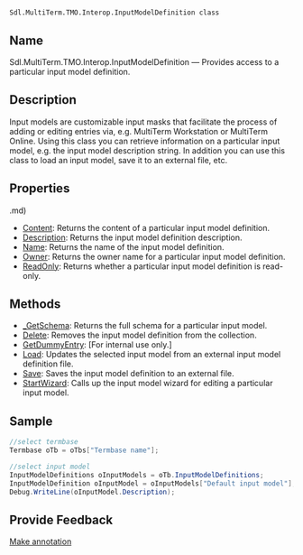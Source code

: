 

# 
    Sdl.MultiTerm.TMO.Interop.InputModelDefinition class




## Name

Sdl.MultiTerm.TMO.Interop.InputModelDefinition —          Provides access to a particular input model definition.



## Description



Input models are customizable input masks that facilitate the process of adding or editing entries via, e.g. MultiTerm Workstation or MultiTerm Online. Using this class you can retrieve information on a particular input model, e.g. the input model description string. In addition you can use this class to load an input model, save it to an external file, etc.



## Properties
.md)
* [Content](Sdl.MultiTerm.TMO.Interop.InputModelDefinition.Content.md): Returns the content of a particular input model definition.
* [Description](Sdl.MultiTerm.TMO.Interop.InputModelDefinition.Description.md): Returns the input model definition description.
* [Name](Sdl.MultiTerm.TMO.Interop.InputModelDefinition.Name.md): Returns the name of the input model definition.
* [Owner](Sdl.MultiTerm.TMO.Interop.InputModelDefinition.Owner.md): Returns the owner name for a particular input model definition.
* [ReadOnly](Sdl.MultiTerm.TMO.Interop.InputModelDefinition.ReadOnly.md): Returns whether a particular input model definition is read-only.




## Methods

* [\_GetSchema](Sdl.MultiTerm.TMO.Interop.InputModelDefinition._GetSchema.md): Returns the full schema for a particular input model.
* [Delete](Sdl.MultiTerm.TMO.Interop.InputModelDefinition.Delete.md): Removes the input model definition from the collection.
* [GetDummyEntry](Sdl.MultiTerm.TMO.Interop.InputModelDefinition.GetDummyEntry.md): [For internal use only.]
* [Load](Sdl.MultiTerm.TMO.Interop.InputModelDefinition.Load.md): Updates the selected input model from an external input model definition file.
* [Save](Sdl.MultiTerm.TMO.Interop.InputModelDefinition.Save.md): Saves the input model definition to an external file.
* [StartWizard](Sdl.MultiTerm.TMO.Interop.InputModelDefinition.StartWizard.md): Calls up the input model wizard for editing a particular input model.




## Sample


```cs
//select termbase
Termbase oTb = oTbs["Termbase name"];

//select input model
InputModelDefinitions oInputModels = oTb.InputModelDefinitions;
InputModelDefinition oInputModel = oInputModels["Default input model"];
Debug.WriteLine(oInputModel.Description);
```



## Provide Feedback

[Make annotation](mailto:sdk-feedback@sdl.com&amp;subject=Reference%20for%20Sdl.MultiTerm.TMO.Interop.InputModelDefinition)

